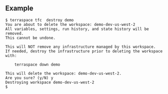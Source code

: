 ## Example

    $ terraspace tfc  destroy demo
    You are about to delete the workspace: demo-dev-us-west-2
    All variables, settings, run history, and state history will be removed.
    This cannot be undone.

    This will NOT remove any infrastructure managed by this workspace.
    If needed, destroy the infrastructure prior to deleting the workspace with:

        terraspace down demo

    This will delete the workspace: demo-dev-us-west-2.
    Are you sure? (y/N) y
    Destroying workspace demo-dev-us-west-2
    $